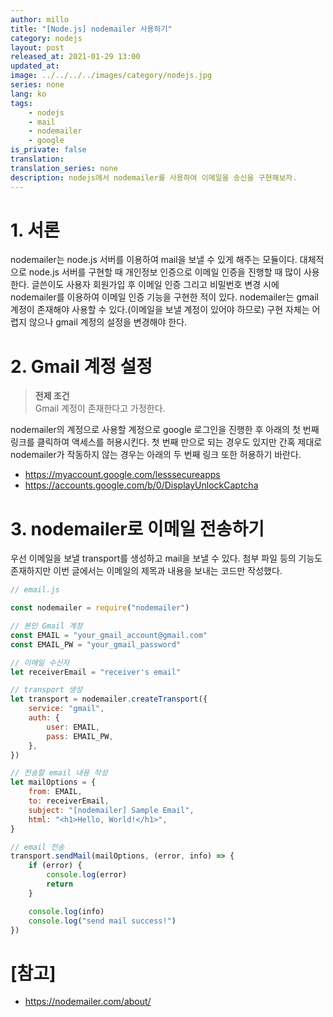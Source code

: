 ```yaml
---
author: millo
title: "[Node.js] nodemailer 사용하기"
category: nodejs
layout: post
released_at: 2021-01-29 13:00
updated_at:
image: ../../../../images/category/nodejs.jpg
series: none
lang: ko
tags:
    - nodejs
    - mail
    - nodemailer
    - google
is_private: false
translation:
translation_series: none
description: nodejs에서 nodemailer를 사용하여 이메일을 송신을 구현해보자.
---
```


# 1. 서론

nodemailer는 node.js 서버를 이용하여 mail을 보낼 수 있게 해주는 모듈이다. 대체적으로 node.js 서버를 구현할 때 개인정보 인증으로 이메일 인증을 진행할 때 많이 사용한다. 글쓴이도 사용자 회원가입 후 이메일 인증 그리고 비밀번호 변경 시에 nodemailer를 이용하여 이메일 인증 기능을 구현한 적이 있다. nodemailer는 gmail 계정이 존재해야 사용할 수 있다.(이메일을 보낼 계정이 있어야 하므로) 구현 자체는 어렵지 않으나 gmail 계정의 설정을 변경해야 한다.

# 2. Gmail 계정 설정

> **전제 조건** <br />
> Gmail 계정이 존재한다고 가정한다.

nodemailer의 계정으로 사용할 계정으로 google 로그인을 진행한 후 아래의 첫 번째 링크를 클릭하여 액세스를 허용시킨다. 첫 번째 만으로 되는 경우도 있지만 간혹 제대로 nodemailer가 작동하지 않는 경우는 아래의 두 번째 링크 또한 허용하기 바란다.

-   https://myaccount.google.com/lesssecureapps
-   https://accounts.google.com/b/0/DisplayUnlockCaptcha

# 3. nodemailer로 이메일 전송하기

우선 이메일을 보낼 transport를 생성하고 mail을 보낼 수 있다. 첨부 파일 등의 기능도 존재하지만 이번 글에서는 이메일의 제목과 내용을 보내는 코드만 작성했다.

```js
// email.js

const nodemailer = require("nodemailer")

// 본인 Gmail 계정
const EMAIL = "your_gmail_account@gmail.com"
const EMAIL_PW = "your_gmail_password"

// 이메일 수신자
let receiverEmail = "receiver's email"

// transport 생성
let transport = nodemailer.createTransport({
    service: "gmail",
    auth: {
        user: EMAIL,
        pass: EMAIL_PW,
    },
})

// 전송할 email 내용 작성
let mailOptions = {
    from: EMAIL,
    to: receiverEmail,
    subject: "[nodemailer] Sample Email",
    html: "<h1>Hello, World!</h1>",
}

// email 전송
transport.sendMail(mailOptions, (error, info) => {
    if (error) {
        console.log(error)
        return
    }

    console.log(info)
    console.log("send mail success!")
})
```

# [참고]

-   https://nodemailer.com/about/
